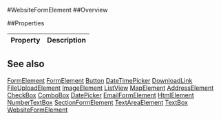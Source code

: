 #WebsiteFormElement
##Overview



##Properties
<table class="table table-condensed table-bordered">
    <thead>
<tr>
<th>Property</th>
<th>Description</th>
</tr>
</thead>
<tbody>
</tbody></table>



## See also

[FormElement](FormElement.html)
[FormElement](/docs/#FormElement.html)
[Button](/docs/#Button.html)
[DateTimePicker](/docs/#DateTimePicker.html)
[DownloadLink](/docs/#DownloadLink.html)
[FileUploadElement](/docs/#FileUploadElement.html)
[ImageElement](/docs/#ImageElement.html)
[ListView](/docs/#ListView.html)
[MapElement](/docs/#MapElement.html)
[AddressElement](/docs/#AddressElement.html)
[CheckBox](/docs/#CheckBox.html)
[ComboBox](/docs/#ComboBox.html)
[DatePicker](/docs/#DatePicker.html)
[EmailFormElement](/docs/#EmailFormElement.html)
[HtmlElement](/docs/#HtmlElement.html)
[NumberTextBox](/docs/#NumberTextBox.html)
[SectionFormElement](/docs/#SectionFormElement.html)
[TextAreaElement](/docs/#TextAreaElement.html)
[TextBox](/docs/#TextBox.html)
[WebsiteFormElement](/docs/#WebsiteFormElement.html)